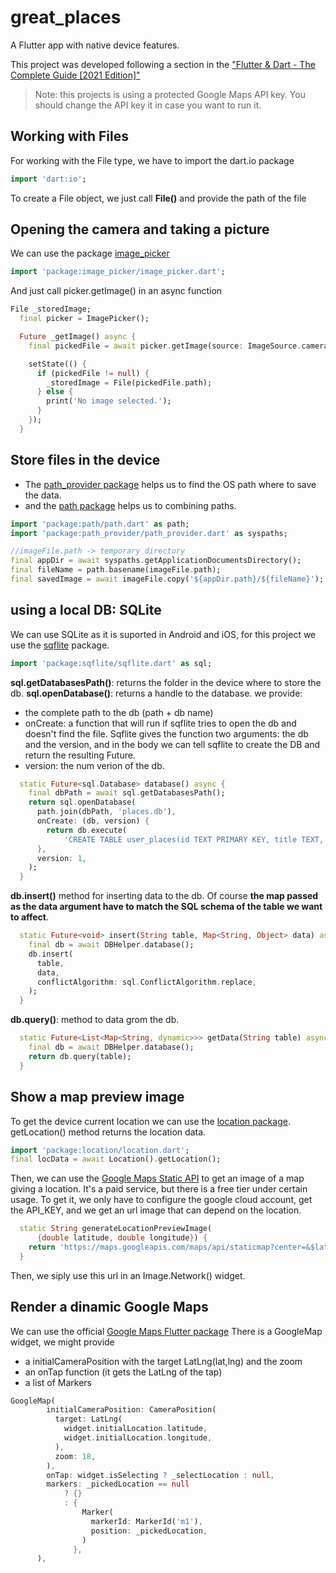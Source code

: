 # great_places

A Flutter app with native device features.

This project was developed following a section in the ["Flutter & Dart - The Complete Guide [2021 Edition]"](https://www.udemy.com/course/learn-flutter-dart-to-build-ios-android-apps/)

> Note: this projects is using a protected Google Maps API key. You should change the API key it in case you want to run it.

## Working with Files
For working with the File type, we have to import the dart.io package
```dart
import 'dart:io';
```
To create a File object, we just call **File()** and provide the path of the file

## Opening the camera and taking a picture
We can use the package [image_picker](https://pub.dev/packages/image_picker)
```dart
import 'package:image_picker/image_picker.dart';
```
And just call picker.getImage() in an async function
```dart
File _storedImage;
  final picker = ImagePicker();

  Future _getImage() async {
    final pickedFile = await picker.getImage(source: ImageSource.camera);

    setState(() {
      if (pickedFile != null) {
        _storedImage = File(pickedFile.path);
      } else {
        print('No image selected.');
      }
    });
  }
```
## Store files in the device
- The [path_provider package](https://pub.dev/packages/path_provider) helps us to find the OS path where to save the data.
- and the [path package](https://pub.dev/packages/path) helps us to combining paths.
```dart
import 'package:path/path.dart' as path;
import 'package:path_provider/path_provider.dart' as syspaths;

//imageFile.path -> temporary directory
final appDir = await syspaths.getApplicationDocumentsDirectory();
final fileName = path.basename(imageFile.path);
final savedImage = await imageFile.copy('${appDir.path}/${fileName}');
```

## using a local DB: SQLite
We can use SQLite as it is suported in Android and iOS, for this project we use the [sqflite](https://pub.dev/packages/sqflite) package.
```dart
import 'package:sqflite/sqflite.dart' as sql;
```
**sql.getDatabasesPath()**: returns the folder in the device where to store the db.
**sql.openDatabase()**: returns a handle to the database. we provide:
- the complete path to the db (path + db name)
- onCreate: a function that will run if sqflite tries to open the db and doesn't find the file. Sqflite gives the function two arguments: the db and the version, and in the body we can tell sqflite to create the DB and return the resulting Future.
- version: the num verion of the db.
```dart
  static Future<sql.Database> database() async {
    final dbPath = await sql.getDatabasesPath();
    return sql.openDatabase(
      path.join(dbPath, 'places.db'),
      onCreate: (db, version) {
        return db.execute(
            'CREATE TABLE user_places(id TEXT PRIMARY KEY, title TEXT, image TEXT, loc_lat REAL, loc_lng REAL, address TEXT)');
      },
      version: 1,
    );
  }
```
**db.insert()** method for inserting data to the db.
Of course **the map passed as the data argument have to match the SQL schema of the table we want to affect**.
```dart
  static Future<void> insert(String table, Map<String, Object> data) async {
    final db = await DBHelper.database();
    db.insert(
      table,
      data,
      conflictAlgorithm: sql.ConflictAlgorithm.replace,
    );
  }
```
**db.query()**: method to data grom the db.

```dart
  static Future<List<Map<String, dynamic>>> getData(String table) async {
    final db = await DBHelper.database();
    return db.query(table);
  }
```
## Show a map preview image
To get the device current location we can use the [location package](https://pub.dev/packages/location). getLocation() method returns the location data.
```dart
import 'package:location/location.dart';
final locData = await Location().getLocation();
````
Then, we can use the [Google Maps Static API](https://developers.google.com/maps/documentation/maps-static) to get an image of a map giving a location. It's a paid service, but there is a free tier under certain usage.
To get it, we only have to configure the google cloud account, get the API_KEY, and we get an url image that can depend on the location.
```dart
  static String generateLocationPreviewImage(
      {double latitude, double longitude}) {
    return 'https://maps.googleapis.com/maps/api/staticmap?center=&$latitude,$longitude&zoom=16&size=600x300&maptype=roadmap&markers=color:red%7Clabel:A%7C$latitude,$longitude&key=$GOOGLE_API_KEY';
  }
```
Then, we siply use this url in an Image.Network() widget.

## Render a dinamic Google Maps
We can use the official [Google Maps Flutter package](https://pub.dev/packages/google_maps_flutter/install)
There is a GoogleMap widget, we might provide
- a initialCameraPosition with the target LatLng(lat,lng) and the zoom
- an onTap function (it gets the LatLng of the tap)
- a list of Markers
```dart
GoogleMap(
        initialCameraPosition: CameraPosition(
          target: LatLng(
            widget.initialLocation.latitude,
            widget.initialLocation.longitude,
          ),
          zoom: 18,
        ),
        onTap: widget.isSelecting ? _selectLocation : null,
        markers: _pickedLocation == null
            ? {}
            : {
                Marker(
                  markerId: MarkerId('m1'),
                  position: _pickedLocation,
                )
              },
      ),
```